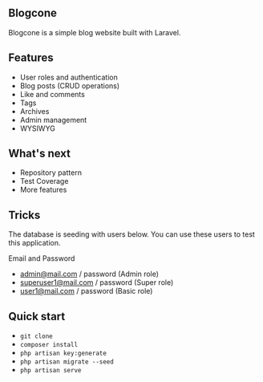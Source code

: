## Blogcone
Blogcone is a simple blog website built with Laravel.

## Features
+ User roles and authentication
+ Blog posts (CRUD operations)
+ Like and comments
+ Tags
+ Archives
+ Admin management
+ WYSIWYG

## What's next
+ Repository pattern
+ Test Coverage
+ More features

## Tricks
The database is seeding with users below. You can use these users to test this application.

Email and Password
- admin@mail.com / password (Admin role)
- superuser1@mail.com / password (Super role)
- user1@mail.com / password (Basic role)

## Quick start
- `git clone` 
- `composer install` 
- `php artisan key:generate` 
- `php artisan migrate --seed`
- `php artisan serve`  